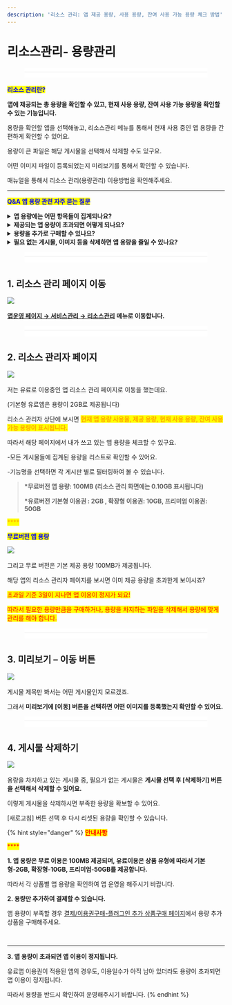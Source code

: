 ```yaml
---
description: '리소스 관리: 앱 제공 용량, 사용 용량, 잔여 사용 가능 용량 체크 방법'
---
```


# 리소스관리- 용량관리

<figure><img src="../../../.gitbook/assets/구분선.PNG" alt=""><figcaption></figcaption></figure>

<mark style="color:blue;">**리소스 관리란?**</mark>

**앱에 제공되는 총 용량을 확인할 수 있고, 현재 사용 용량, 잔여 사용 가능 용량을 확인할 수 있는 기능입니다.**

용량을 확인할 앱을 선택해놓고, 리소스관리 메뉴를 통해서 현재 사용 중인 앱 용량을 간편하게 확인할 수 있어요.

용량이 큰 파일은 해당 게시물을 선택해서 삭제할 수도 있구요.

어떤 이미지 파일이 등록되었는지 미리보기를 통해서 확인할 수 있습니다.

매뉴얼을 통해서 리소스 관리(용량관리) 이용방법을 확인해주세요.

***

<mark style="color:blue;">**Q\&A 앱 용량 관련 자주 묻는 질문**</mark>

<details>

<summary><strong>앱 용량에는 어떤 항목들이 집계되나요?</strong></summary>

앱에 등록되는 파일, 이미지 등의 용량

게시판에-게시물에 등록한 이미지, 동영상 등의 첨부 파일이 집계됩니다.&#x20;

게시물에 작성된 글을 용량에 집계되지 않습니다.&#x20;

</details>

<details>

<summary><strong>제공되는 앱 용량이 초과되면 어떻게 되나요?</strong></summary>

제공되는 앱 용량이 초과되면 앱 이용이 정지됩니다. 앱 실행시 이용만료 메시지가 뜨구요.

**\*유료앱 이용자분들도 동일합니다**

용량이 초과되면, 앱 이용기간이 남아 있더라도 앱 이용이 정지가 되오니 반드시 용량을 체크해주세요!

</details>

<details>

<summary><strong>용량을 추가로 구매할 수 있나요?</strong></summary>

네 필요한 용량만 추가로 구매할 수 있어요.

[결제/이용권구매-플러그인 추가 상품구매  페이지](http://www.swing2app.co.kr/view/new\_product\_list\_by\_plugin)에서 저장용량 상품을 구매할 수 있습니다.

</details>

<details>

<summary><strong>필요 없는 게시물, 이미지 등을 삭제하면 앱 용량을 줄일 수 있나요?</strong></summary>

네 리소스 관리자 페이지로 이동 후 \[새로고침] 버튼 선택하면 등록된 게시물 목록 및 집계된 용량을 확인할 수 있습니다.&#x20;

미리보기-\[이동]을 선택해서 게시물 내용을 확인 한 뒤, **필요 없는 게시물이면 \[삭제하기] 버튼을 선택해서 지울 수 있습니다.**

**\[새로고침] 버튼 선택 시, 지운 용량만큼 용량이 추가되요!**

</details>



<figure><img src="../../../.gitbook/assets/구분선.PNG" alt=""><figcaption></figcaption></figure>

## 1. 리소스 관리 페이지 이동

![](https://wp.swing2app.co.kr/wp-content/uploads/2018/10/%EB%A6%AC%EC%86%8C%EC%8A%A4new%EC%82%AC%EC%9D%B4%EC%A6%88%EC%88%98%EC%A0%95.png)

[**앱운영 페이지 → 서비스관리 → 리소스관리**](http://www.swing2app.co.kr/view/storage\_manager) **메뉴로 이동합니다.**

<figure><img src="../../../.gitbook/assets/구분선.PNG" alt=""><figcaption></figcaption></figure>

## 2. 리소스 관리자 페이지

![](https://wp.swing2app.co.kr/wp-content/uploads/2018/10/%EB%A6%AC%EC%86%8C%EC%8A%A4%EA%B4%80%EB%A6%AC2\_18.09.png)

저는 유료로 이용중인 앱 리소스 관리 페이지로 이동을 했는데요.&#x20;

(기본형 유료앱은 용량이 2GB로 제공됩니다)

리소스 관리자 상단에 보시면 <mark style="color:orange;">**현재 앱 용량 사용율, 제공 용량, 현재 사용 용량, 잔여 사용가능 용량이 표시됩니다.**</mark>

따라서 해당 페이지에서 내가 쓰고 있는 앱 용량을 체크할 수 있구요.

\-모든 게시물들에 집계된 용량을 리스트로 확인할 수 있어요.

\-기능명을 선택하면 각 게시판 별로 필터링하여 볼 수 있습니다.

> **\*무료버전 앱 용량: 100MB (리소스 관리 화면에는 0.10GB 표시됩니다)**
>
> **\*유료버전 기본형 이용권 : 2GB , 확장형 이용권: 10GB,  프리미엄 이용권: 50GB**&#x20;

<mark style="color:orange;">****</mark>

<mark style="color:blue;">**무료버전 앱 용량**</mark>

![](https://wp.swing2app.co.kr/wp-content/uploads/2018/10/%EB%A6%AC%EC%86%8C%EC%8A%A4%EA%B4%80%EB%A6%AC3.png)

그리고 무료 버전은 기본 제공 용량 100MB가 제공됩니다.

해당 앱의 리소스 관리자 페이지를 보시면 이미 제공 용량을  초과한게 보이시죠?

<mark style="color:red;">초과일 기준 3일이 지나면 앱 이용이 정지가 되요!</mark>

<mark style="color:red;">따라서 필요한 용량만큼을 구매하거나,  용량을 차지하는 파일을 삭제해서 용량에 맞게 관리를 해야 합니다.</mark>

<figure><img src="../../../.gitbook/assets/구분선.PNG" alt=""><figcaption></figcaption></figure>

## 3. 미리보기 – 이동 버튼

![](https://wp.swing2app.co.kr/wp-content/uploads/2018/10/%EB%A6%AC%EC%86%8C%EC%8A%A4%EA%B4%80%EB%A6%AC3\_18.09.png)

게시물 제목만 봐서는 어떤 게시물인지 모르겠죠.

그래서 **미리보기에 \[이동] 버튼을 선택하면 어떤 이미지를 등록했는지 확인할 수 있어요.**

<figure><img src="../../../.gitbook/assets/구분선.PNG" alt=""><figcaption></figcaption></figure>

## 4. 게시물 삭제하기

![](https://wp.swing2app.co.kr/wp-content/uploads/2018/10/%EB%A6%AC%EC%86%8C%EC%8A%A4%EA%B4%80%EB%A6%AC4\_18.09.png)

용량을 차지하고 있는 게시물 중, 필요가 없는 게시물은 **게시물 선택 후 \[삭제하기] 버튼을 선택해서 삭제할 수 있어요.**

이렇게 게시물을 삭제하시면 부족한 용량을 확보할 수 있어요.

\[새로고침] 버튼 선택 후 다시 리셋된 용량을 확인할 수 있습니다.&#x20;



{% hint style="danger" %}
<mark style="color:red;">**안내사항**</mark>

<mark style="color:red;">****</mark>

**1. 앱 용량은 무료 이용은 100MB 제공되며, 유료이용은 상품 유형에 따라서 기본형-2GB, 확장형-10GB, 프리미엄-50GB를 제공합니다.**

따라서 각 상품별 앱 용량을 확인하여 앱 운영을 해주시기 바랍니다.



**2. 용량만 추가하여 결제할 수 있습니다.**

앱 용량이 부족할 경우 [결제/이용권구매-플러그인 추가 상품구매  페이지](http://www.swing2app.co.kr/view/new\_product\_list\_by\_plugin)에서 용량 추가 상품을 구매해주세요.

<img src="https://wp.swing2app.co.kr/wp-content/uploads/2018/10/%EC%BA%A1%EC%B2%9822-5.png" alt="" data-size="original">

****

**3. 앱 용량이 초과되면 앱 이용이 정지됩니다.**

유료앱 이용권이 적용된 앱의 경우도, 이용일수가 아직 남아 있더라도 용량이 초과되면 앱 이용이 정지됩니다.

따라서 용량을 반드시 확인하여 운영해주시기 바랍니다.
{% endhint %}

